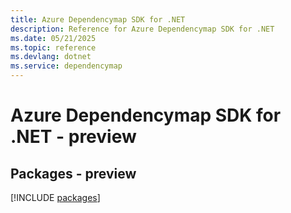 ```yaml
---
title: Azure Dependencymap SDK for .NET
description: Reference for Azure Dependencymap SDK for .NET
ms.date: 05/21/2025
ms.topic: reference
ms.devlang: dotnet
ms.service: dependencymap
---
```

# Azure Dependencymap SDK for .NET - preview
## Packages - preview
[!INCLUDE [packages](dependencymap-index.md)]